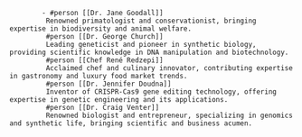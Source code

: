 			- #person [[Dr. Jane Goodall]]
			 Renowned primatologist and conservationist, bringing expertise in biodiversity and animal welfare.
			 #person [[Dr. George Church]]
			 Leading geneticist and pioneer in synthetic biology, providing scientific knowledge in DNA manipulation and biotechnology.
			 #person [[Chef René Redzepi]]
			 Acclaimed chef and culinary innovator, contributing expertise in gastronomy and luxury food market trends.
			 #person [[Dr. Jennifer Doudna]]
			 Inventor of CRISPR-Cas9 gene editing technology, offering expertise in genetic engineering and its applications.
			 #person [[Dr. Craig Venter]]
			 Renowned biologist and entrepreneur, specializing in genomics and synthetic life, bringing scientific and business acumen.












